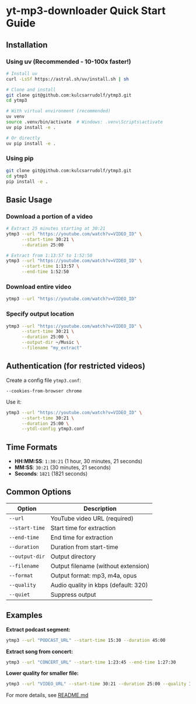 # yt-mp3-downloader Quick Start Guide

## Installation

### Using uv (Recommended - 10-100x faster!)

```bash
# Install uv
curl -LsSf https://astral.sh/uv/install.sh | sh

# Clone and install
git clone git@github.com:kulcsarrudolf/ytmp3.git
cd ytmp3

# With virtual environment (recommended)
uv venv
source .venv/bin/activate  # Windows: .venv\Scripts\activate
uv pip install -e .

# Or directly
uv pip install -e .
```

### Using pip

```bash
git clone git@github.com:kulcsarrudolf/ytmp3.git
cd ytmp3
pip install -e .
```

## Basic Usage

### Download a portion of a video

```bash
# Extract 25 minutes starting at 30:21
ytmp3 --url "https://youtube.com/watch?v=VIDEO_ID" \
      --start-time 30:21 \
      --duration 25:00

# Extract from 1:13:57 to 1:52:50
ytmp3 --url "https://youtube.com/watch?v=VIDEO_ID" \
      --start-time 1:13:57 \
      --end-time 1:52:50
```

### Download entire video

```bash
ytmp3 --url "https://youtube.com/watch?v=VIDEO_ID"
```

### Specify output location

```bash
ytmp3 --url "https://youtube.com/watch?v=VIDEO_ID" \
      --start-time 30:21 \
      --duration 25:00 \
      --output-dir ~/Music \
      --filename "my_extract"
```

## Authentication (for restricted videos)

Create a config file `ytmp3.conf`:

```
--cookies-from-browser chrome
```

Use it:

```bash
ytmp3 --url "https://youtube.com/watch?v=VIDEO_ID" \
      --start-time 30:21 \
      --duration 25:00 \
      --ytdl-config ytmp3.conf
```

## Time Formats

- **HH:MM:SS**: `1:30:21` (1 hour, 30 minutes, 21 seconds)
- **MM:SS**: `30:21` (30 minutes, 21 seconds)
- **Seconds**: `1821` (1821 seconds)

## Common Options

| Option         | Description                          |
| -------------- | ------------------------------------ |
| `--url`        | YouTube video URL (required)         |
| `--start-time` | Start time for extraction            |
| `--end-time`   | End time for extraction              |
| `--duration`   | Duration from start-time             |
| `--output-dir` | Output directory                     |
| `--filename`   | Output filename (without extension)  |
| `--format`     | Output format: mp3, m4a, opus        |
| `--quality`    | Audio quality in kbps (default: 320) |
| `--quiet`      | Suppress output                      |

## Examples

**Extract podcast segment:**

```bash
ytmp3 --url "PODCAST_URL" --start-time 15:30 --duration 45:00
```

**Extract song from concert:**

```bash
ytmp3 --url "CONCERT_URL" --start-time 1:23:45 --end-time 1:27:30
```

**Lower quality for smaller file:**

```bash
ytmp3 --url "VIDEO_URL" --start-time 30:21 --duration 25:00 --quality 128
```

For more details, see [README.md](README.md)
